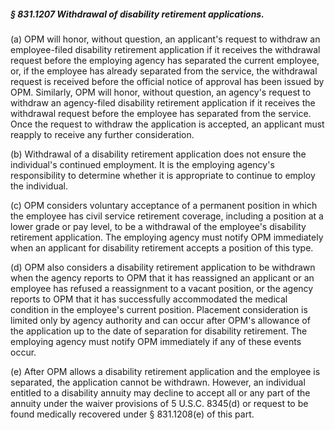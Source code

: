 ##### § 831.1207 Withdrawal of disability retirement applications. #####

(a) OPM will honor, without question, an applicant's request to withdraw an employee-filed disability retirement application if it receives the withdrawal request before the employing agency has separated the current employee, or, if the employee has already separated from the service, the withdrawal request is received before the official notice of approval has been issued by OPM. Similarly, OPM will honor, without question, an agency's request to withdraw an agency-filed disability retirement application if it receives the withdrawal request before the employee has separated from the service. Once the request to withdraw the application is accepted, an applicant must reapply to receive any further consideration.

(b) Withdrawal of a disability retirement application does not ensure the individual's continued employment. It is the employing agency's responsibility to determine whether it is appropriate to continue to employ the individual.

(c) OPM considers voluntary acceptance of a permanent position in which the employee has civil service retirement coverage, including a position at a lower grade or pay level, to be a withdrawal of the employee's disability retirement application. The employing agency must notify OPM immediately when an applicant for disability retirement accepts a position of this type.

(d) OPM also considers a disability retirement application to be withdrawn when the agency reports to OPM that it has reassigned an applicant or an employee has refused a reassignment to a vacant position, or the agency reports to OPM that it has successfully accommodated the medical condition in the employee's current position. Placement consideration is limited only by agency authority and can occur after OPM's allowance of the application up to the date of separation for disability retirement. The employing agency must notify OPM immediately if any of these events occur.

(e) After OPM allows a disability retirement application and the employee is separated, the application cannot be withdrawn. However, an individual entitled to a disability annuity may decline to accept all or any part of the annuity under the waiver provisions of 5 U.S.C. 8345(d) or request to be found medically recovered under § 831.1208(e) of this part.